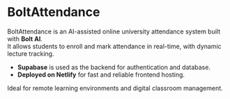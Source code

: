 # BoltAttendance

BoltAttendance is an AI-assisted online university attendance system built with **Bolt AI**.  
It allows students to enroll and mark attendance in real-time, with dynamic lecture tracking.

- **Supabase** is used as the backend for authentication and database.
- **Deployed on Netlify** for fast and reliable frontend hosting.

Ideal for remote learning environments and digital classroom management.
